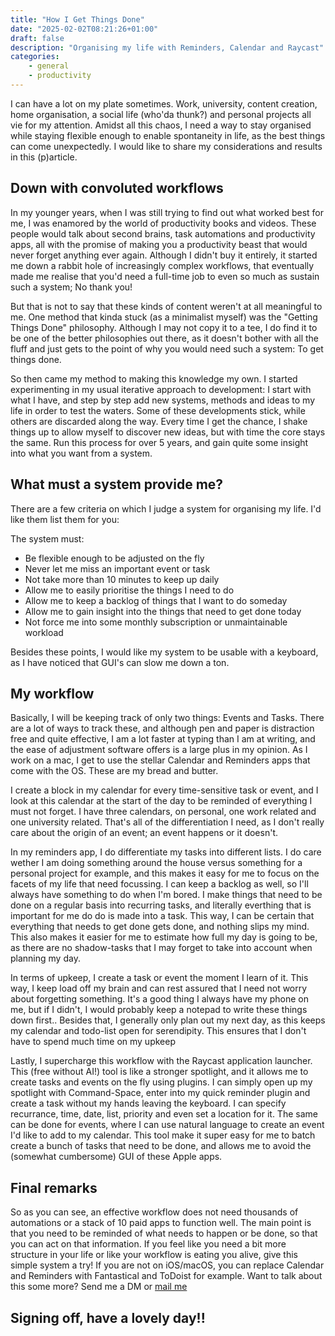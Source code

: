 ```yaml
---
title: "How I Get Things Done"
date: "2025-02-02T08:21:26+01:00"
draft: false
description: "Organising my life with Reminders, Calendar and Raycast"
categories: 
    - general
    - productivity
---
```


I can have a lot on my plate sometimes. Work, university, content creation, home organisation, a social life (who'da thunk?) and personal projects all vie for my attention. Amidst all this chaos, I need a way to stay organised while staying flexible enough to enable spontaneity in life, as the best things can come unexpectedly. I would like to share my considerations and results in this (p)article.

## Down with convoluted workflows
In my younger years, when I was still trying to find out what worked best for me, I was enamored by the world of productivity books and videos. These people would talk about second brains, task automations and productivity apps, all with the promise of making you a productivity beast that would never forget anything ever again. Although I didn't buy it entirely, it started me down a rabbit hole of increasingly complex workflows, that eventually made me realise that you'd need a full-time job to even so much as sustain such a system; No thank you! 

But that is not to say that these kinds of content weren't at all meaningful to me. One method that kinda stuck (as a minimalist myself) was the "Getting Things Done" philosophy. Although I may not copy it to a tee, I do find it to be one of the better philosophies out there, as it doesn't bother with all the fluff and just gets to the point of why you would need such a system: To get things done. 

So then came my method to making this knowledge my own. I started experimenting in my usual iterative approach to development: I start with what I have, and step by step add new systems, methods and ideas to my life in order to test the waters. Some of these developments stick, while others are discarded along the way. Every time I get the chance, I shake things up to allow myself to discover new ideas, but with time the core stays the same. Run this process for over 5 years, and gain quite some insight into what you want from a system. 

## What must a system provide me?
There are a few criteria on which I judge a system for organising my life. I'd like them list them for you: 

The system must: 
- Be flexible enough to be adjusted on the fly
- Never let me miss an important event or task
- Not take more than 10 minutes to keep up daily
- Allow me to easily prioritise the things I need to do
- Allow me to keep a backlog of things that I want to do someday
- Allow me to gain insight into the things that need to get done today
- Not force me into some monthly subscription or unmaintainable workload

Besides these points, I would like my system to be usable with a keyboard, as I have noticed that GUI's can slow me down a ton. 

## My workflow
Basically, I will be keeping track of only two things: Events and Tasks. There are a lot of ways to track these, and although pen and paper is distraction free and quite effective, I am a lot faster at typing than I am at writing, and the ease of adjustment software offers is a large plus in my opinion. As I work on a mac, I get to use the stellar Calendar and Reminders apps that come with the OS. These are my bread and butter. 

I create a block in my calendar for every time-sensitive task or event, and I look at this calendar at the start of the day to be reminded of everything I must not forget. I have three calendars, on personal, one work related and one university related. That's all of the differentiation I need, as I don't really care about the origin of an event; an event happens or it doesn't. 

In my reminders app, I do differentiate my tasks into different lists. I do care wether I am doing something around the house versus something for a personal project for example, and this makes it easy for me to focus on the facets of my life that need focussing. I can keep a backlog as well, so I'll always have something to do when I'm bored. I make things that need to be done on a regular basis into recurring tasks, and literally everthing that is important for me do do is made into a task. This way, I can be certain that everything that needs to get done gets done, and nothing slips my mind. This also makes it easier for me to estimate how full my day is going to be, as there are no shadow-tasks that I may forget to take into account when planning my day. 

In terms of upkeep, I create a task or event the moment I learn of it. This way, I keep load off my brain and can rest assured that I need not worry about forgetting something. It's a good thing I always have my phone on me, but if I didn't, I would probably keep a notepad to write these things down first.. Besides that, I generally only plan out my next day, as this keeps my calendar and todo-list open for serendipity. This ensures that I don't have to spend much time on my upkeep 

Lastly, I supercharge this workflow with the Raycast application launcher. This (free without AI!) tool is like a stronger spotlight, and it allows me to create tasks and events on the fly using plugins. I can simply open up my spotlight with Command-Space, enter into my quick reminder plugin and create a task without my hands leaving the keyboard. I can specify recurrance, time, date, list, priority and even set a location for it. The same can be done for events, where I can use natural language to create an event I'd like to add to my calendar. This tool make it super easy for me to batch create a bunch of tasks that need to be done, and allows me to avoid the (somewhat cumbersome) GUI of these Apple apps.

## Final remarks
So as you can see, an effective workflow does not need thousands of automations or a stack of 10 paid apps to function well. The main point is that you need to be reminded of what needs to happen or be done, so that you can act on that information. If you feel like you need a bit more structure in your life or like your workflow is eating you alive, give this simple system a try! If you are not on iOS/macOS, you can replace Calendar and Reminders with Fantastical and ToDoist for example. Want to talk about this some more? Send me a DM or [mail me](contact@paulstapel.com)  

## Signing off, have a lovely day!!
